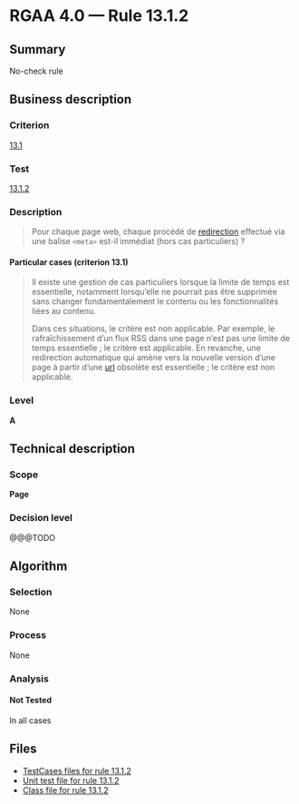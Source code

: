 # RGAA 4.0 — Rule 13.1.2

## Summary

No-check rule

## Business description

### Criterion

[13.1](https://www.numerique.gouv.fr/publications/rgaa-accessibilite/methode/criteres/#crit-13-1)

### Test

[13.1.2](https://www.numerique.gouv.fr/publications/rgaa-accessibilite/methode/criteres/#test-13-1-2)

### Description

> Pour chaque page web, chaque procédé de [redirection](https://www.numerique.gouv.fr/publications/rgaa-accessibilite/methode/glossaire/#redirection) effectué via une balise `<meta>` est-il immédiat (hors cas particuliers) ?

#### Particular cases (criterion 13.1)

> Il existe une gestion de cas particuliers lorsque la limite de temps est essentielle, notamment lorsqu’elle ne pourrait pas être supprimée sans changer fondamentalement le contenu ou les fonctionnalités liées au contenu.
> 
> Dans ces situations, le critère est non applicable. Par exemple, le rafraîchissement d’un flux RSS dans une page n’est pas une limite de temps essentielle ; le critère est applicable. En revanche, une redirection automatique qui amène vers la nouvelle version d’une page à partir d’une [url](https://www.numerique.gouv.fr/publications/rgaa-accessibilite/methode/glossaire/#url) obsolète est essentielle ; le critère est non applicable.

### Level

**A**


## Technical description

### Scope

**Page**

### Decision level

@@@TODO


## Algorithm

### Selection

None

### Process

None

### Analysis

#### Not Tested

In all cases


## Files

- [TestCases files for rule 13.1.2](https://gitlab.com/asqatasun/Asqatasun/-/tree/master/rules/rules-rgaa4.0/src/test/resources/testcases/rgaa40/Rgaa40Rule130102/)
- [Unit test file for rule 13.1.2](https://gitlab.com/asqatasun/Asqatasun/-/blob/master/rules/rules-rgaa4.0/src/test/java/org/asqatasun/rules/rgaa40/Rgaa40Rule130102Test.java)
- [Class file for rule 13.1.2](https://gitlab.com/asqatasun/Asqatasun/-/blob/master/rules/rules-rgaa4.0/src/main/java/org/asqatasun/rules/rgaa40/Rgaa40Rule130102.java)


